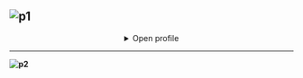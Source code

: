 ![p1](https://github.com/user-attachments/assets/d8eb5eff-6d5a-4fe7-89c6-7073efdfd504)
---

<details align="middle">
<summary>Open profile</summary>

---

[comment]: <> (View Counter)
<p align="middle"> <img src="https://komarev.com/ghpvc/?username=alandegree&label=Visits&color=DD6387&style=flat" alt="alandegree" /> </p>

---

<br />

[comment]: <> (Links to programming languages)
<h3 align="center"><b>Languages:</h3>
<p align="center"> <a href="https://www.w3schools.com/cpp/" target="_blank"> <img src="https://raw.githubusercontent.com/devicons/devicon/master/icons/cplusplus/cplusplus-original.svg" alt="cplusplus" width="40" height="40"/> </a> <a href="https://www.w3schools.com/cs/" target="_blank"> <img src="https://raw.githubusercontent.com/devicons/devicon/master/icons/csharp/csharp-original.svg" alt="csharp" width="40" height="40"/> </a> <a href="https://golang.org" target="_blank"> <img src="https://raw.githubusercontent.com/devicons/devicon/master/icons/go/go-original.svg" alt="go" width="40" height="40"/> </a> <a href="https://www.python.org" target="_blank"> <img src="https://raw.githubusercontent.com/devicons/devicon/master/icons/python/python-original.svg" alt="python" width="40" height="40"/> </a> </p>

[comment]: <> (Links to other computer related stuff)
<h3 align="center"><b>Hobby Projects:</h3>
<p align="center"> <a href="https://github.com/MCCTeam/Minecraft-Console-Client" target="_blank"> <img src="https://raw.githubusercontent.com/MCCTeam/Minecraft-Console-Client/master/MinecraftClient/Resources/AppIcon.ico" alt="MCC" width="45" height="45"/> </a> <a href="https://neon.kde.org/" target="_blank"> <img src="https://neon.kde.org/content/neon-logo.svg" alt="KDE neon" width="40" height="40"/> </a> <a href="https://www.youtube.com/channel/UCg4XD4NzzbRNTAUoKKEa4Hw" target="_blank"> <img src="https://www.freepngimg.com/thumb/youtube/58961-area-text-brand-trademark-youtube-metroui-alt.png" alt="Youtube" width="45" height="45"/> </a>

<br />
<br />

---

[comment]: <> (Extend Catistics)
<details>

[comment]: <> (Most used languages)
<summary align="center">:chart_with_upwards_trend: Catistics :chart_with_downwards_trend:</summary>
<br />
<p align="center"> <img src="https://github-readme-stats.vercel.app/api/top-langs?username=daenges&show_icons=true&theme=dracula&locale=en&layout=compact" alt="daenges" /></p>

[comment]: <> (Github statistics)
<p align="center"> <img src="https://github-readme-stats.vercel.app/api?username=daenges&show_icons=true&theme=dracula&cache_seconds=1800&locale=en" alt=daenges /> </p>

[comment]: <> (Commit graph)
 <p align="center"> <img src="https://streak-stats.demolab.com?user=Daenges&theme=dracula&mode=weekly&fire=EB5454" alt=daenges />
</details>


---

[comment]: <> (Extend trophies)
<details>
<summary align="center">:trophy: Trophies :trophy:</summary>
<p align="center"> <a href="https://github.com/ryo-ma/github-profile-trophy"><img src="https://github-profile-trophy.vercel.app/?username=daenges&amp;theme=dracula" alt="daenges" /></a> </p>
</details>

---

<details>
<summary align="center"><b>You've scrolled very far. Take some rest and read a joke:</b></summary>
<br />
<p align="center">  <img src="https://readme-jokes.vercel.app/api?theme=dracula&borderColor=white" alt="README Jokes"></a>
</details>

</details>

---


![p2](https://github.com/user-attachments/assets/6e927ca2-d087-4f2a-9be4-fba2685bb938)
